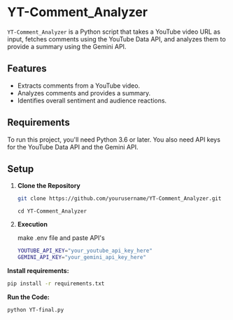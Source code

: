 # YT-Comment_Analyzer

`YT-Comment_Analyzer` is a Python script that takes a YouTube video URL as input, fetches comments using the YouTube Data API, and analyzes them to provide a summary using the Gemini API.

## Features

- Extracts comments from a YouTube video.
- Analyzes comments and provides a summary.
- Identifies overall sentiment and audience reactions.

## Requirements

To run this project, you'll need Python 3.6 or later. You also need API keys for the YouTube Data API and the Gemini API.

## Setup

1. **Clone the Repository**

   ```bash
   git clone https://github.com/yourusername/YT-Comment_Analyzer.git
   ```
   ```
   cd YT-Comment_Analyzer
   ```
   
2. **Execution**
   
   make .env file and paste API's
   ```bash
   YOUTUBE_API_KEY="your_youtube_api_key_here"
   GEMINI_API_KEY="your_gemini_api_key_here"
   ```

**Install requirements:**
   ```bash
   pip install -r requirements.txt
```

**Run the Code:**
   ```bash
   python YT-final.py
```
